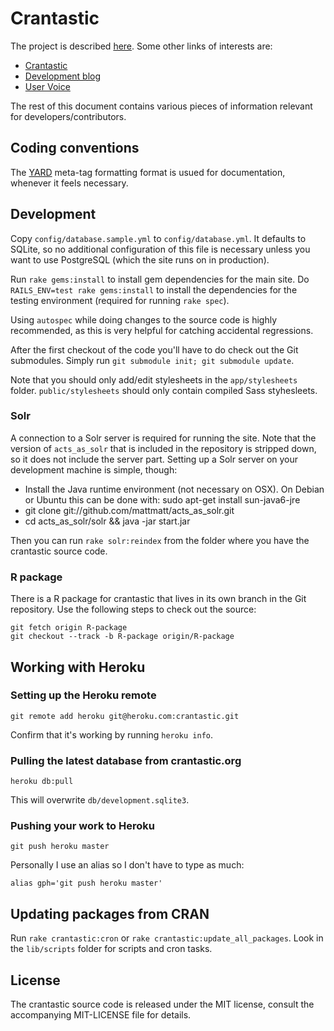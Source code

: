 # Crantastic

The project is described [here](http://dev.crantastic.org/about). Some other
links of interests are:

- [Crantastic](http://crantastic.org/)
- [Development blog](http://blog.crantastic.org/)
- [User Voice](http://crantastic.uservoice.com/)

The rest of this document contains various pieces of information relevant for
developers/contributors.

## Coding conventions

The [YARD](http://github.com/lsegal/yard/tree/master) meta-tag formatting format
is usued for documentation, whenever it feels necessary.

## Development

Copy `config/database.sample.yml` to `config/database.yml`. It defaults to
SQLite, so no additional configuration of this file is necessary unless you want
to use PostgreSQL (which the site runs on in production).

Run `rake gems:install` to install gem dependencies for the main site.
Do `RAILS_ENV=test rake gems:install` to install the dependencies for the
testing environment (required for running `rake spec`).

Using `autospec` while doing changes to the source code is highly recommended,
as this is very helpful for catching accidental regressions.

After the first checkout of the code you'll have to do check out the Git
submodules. Simply run `git submodule init; git submodule update`.

Note that you should only add/edit stylesheets in the `app/stylesheets` folder.
`public/stylesheets` should only contain compiled Sass styhesleets.

### Solr

A connection to a Solr server is required for running the site. Note that the
version of `acts_as_solr` that is included in the repository is stripped down,
so it does not include the server part. Setting up a Solr server on your
development machine is simple, though:

* Install the Java runtime environment (not necessary on OSX). On Debian or
  Ubuntu this can be done with: sudo apt-get install sun-java6-jre
* git clone git://github.com/mattmatt/acts_as_solr.git
* cd acts_as_solr/solr && java -jar start.jar

Then you can run `rake solr:reindex` from the folder where you have the
crantastic source code.

### R package

There is a R package for crantastic that lives in its own branch in the Git
repository. Use the following steps to check out the source:

    git fetch origin R-package
    git checkout --track -b R-package origin/R-package

## Working with Heroku

### Setting up the Heroku remote

    git remote add heroku git@heroku.com:crantastic.git

Confirm that it's working by running `heroku info`.

### Pulling the latest database from crantastic.org

    heroku db:pull

This will overwrite `db/development.sqlite3`.

### Pushing your work to Heroku

    git push heroku master

Personally I use an alias so I don't have to type as much:

    alias gph='git push heroku master'

## Updating packages from CRAN

Run `rake crantastic:cron` or `rake crantastic:update_all_packages`. Look in the
`lib/scripts` folder for scripts and cron tasks.

## License

The crantastic source code is released under the MIT license, consult the
accompanying MIT-LICENSE file for details.
